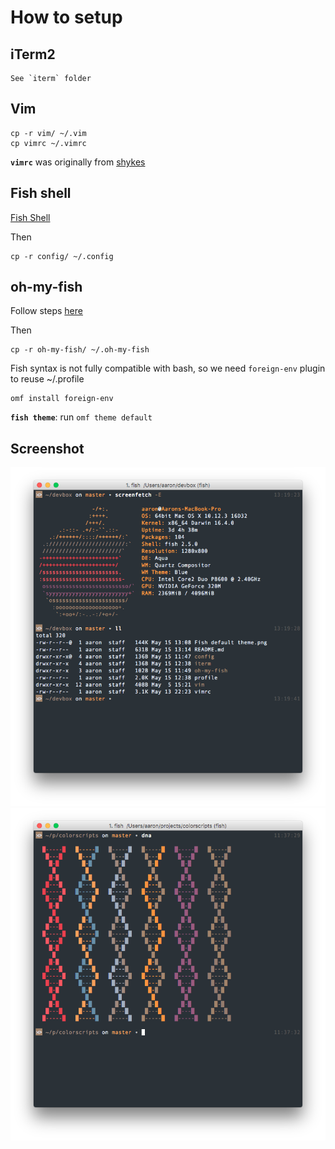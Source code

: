 # How to setup

## iTerm2
```
See `iterm` folder
```

## Vim
```
cp -r vim/ ~/.vim
cp vimrc ~/.vimrc
```

**`vimrc`** was originally from [shykes](https://github.com/shykes/devbox)

## Fish shell

[Fish Shell](https://fishshell.com/)

Then 

```
cp -r config/ ~/.config
```


## oh-my-fish

Follow steps [here](https://github.com/oh-my-fish/oh-my-fish)

Then

```
cp -r oh-my-fish/ ~/.oh-my-fish
```

Fish syntax is not fully compatible with bash, so we need `foreign-env` plugin to reuse ~/.profile

```
omf install foreign-env
```

**`fish theme`**: run `omf theme default`

## Screenshot

![Fish Default Theme](https://raw.githubusercontent.com/aaron-elkins/devbox/master/Fish%20default%20theme.png)
![DNA](https://raw.githubusercontent.com/aaron-elkins/devbox/master/dna.png)
